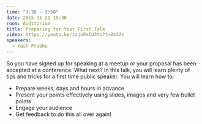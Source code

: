 ```yaml
---
time: "3:30 - 3:50"
date: 2015-11-21 15:30 
room: Auditorium
title: Preparing for Your First Talk
video: https://youtu.be/zzjoPxCU3ts?t=2m32s
speakers:
  - Yash Prabhu
---
```


So you have signed up for speaking at a meetup or your proposal has been accepted at a conference. What next? In this talk, you will learn plenty of tips and tricks for a first time public speaker. You will learn how to:

* Prepare weeks, days and hours in advance
* Present your points effectively using slides, images and very few bullet points
* Engage your audience
* Get feedback to do this all over again!